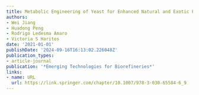```yaml
---
title: Metabolic Engineering of Yeast for Enhanced Natural and Exotic Fatty Acid Production
authors:
- Wei Jiang
- Huadong Peng
- Rodrigo Ledesma Amaro
- Victoria S Haritos
date: '2021-01-01'
publishDate: '2024-09-16T16:13:02.226048Z'
publication_types:
- article-journal
publication: '*Emerging Technologies for Biorefineries*'
links:
- name: URL
  url: https://link.springer.com/chapter/10.1007/978-3-030-65584-6_9
---
```


